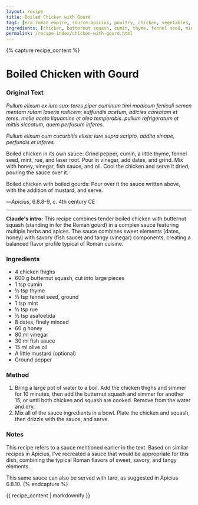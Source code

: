 ```yaml
---
layout: recipe
title: Boiled Chicken with Gourd
tags: [era:roman_empire, source:apicius, poultry, chicken, vegetables, sauce]
ingredients: [chicken, butternut squash, cumin, thyme, fennel seed, mint, rue, asafoetida, dates, honey, vinegar, fish sauce, olive oil, mustard, pepper]
permalink: /recipe-index/chicken-with-gourd.html
---
```


{% capture recipe_content %}
# Boiled Chicken with Gourd

### Original Text
*Pullum elixum ex iure suo: teres piper cuminum timi modicum feniculi semen mentam rutam laseris radicem; suffundis acetum, adicies careotam et teres. melle aceto liquamine et oleo temperabis. pullum refrigeratum et mittis siccatum, quem perfusum inferes.*

*Pullum elixum cum cucurbitis elixis: iure supra scripto, addito sinape, perfundis et inferes.*

Boiled chicken in its own sauce: Grind pepper, cumin, a little thyme, fennel seed, mint, rue, and laser root. Pour in vinegar, add dates, and grind. Mix with honey, vinegar, fish sauce, and oil. Cool the chicken and serve it dried, pouring the sauce over it.

Boiled chicken with boiled gourds: Pour over it the sauce written above, with the addition of mustard, and serve.

—*Apicius*, 6.8.8-9, c. 4th century CE

___

**Claude's intro:** This recipe combines tender boiled chicken with butternut squash (standing in for the Roman gourd) in a complex sauce featuring multiple herbs and spices. The sauce combines sweet elements (dates, honey) with savory (fish sauce) and tangy (vinegar) components, creating a balanced flavor profile typical of Roman cuisine.

### Ingredients
- 4 chicken thighs
- 600 g butternut squash, cut into large pieces
- 1 tsp cumin
- ½ tsp thyme
- ½ tsp fennel seed, ground
- 1 tsp mint
- ½ tsp rue
- ½ tsp asafoetida
- 8 dates, finely minced
- 60 g honey
- 80 ml vinegar
- 30 ml fish sauce
- 15 ml olive oil
- A little mustard (optional)
- Ground pepper

### Method
1. Bring a large pot of water to a boil. Add the chicken thighs and simmer for 10 minutes, then add the butternut squash and simmer for another 15, or until both chicken and squash are cooked. Remove from the water and dry.
2. Mix all of the sauce ingredients in a bowl. Plate the chicken and squash, then drizzle with the sauce, and serve.

### Notes
This recipe refers to a sauce mentioned earlier in the text. Based on similar recipes in Apicius, I've recreated a sauce that would be appropriate for this dish, combining the typical Roman flavors of sweet, savory, and tangy elements.

This same sauce can also be served with taro, as suggested in Apicius 6.8.10.
{% endcapture %}

{{ recipe_content | markdownify }}